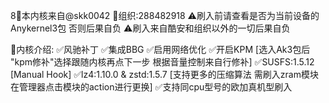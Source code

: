 8📝本内核来自@skk0042 
🐧组织:288482918
⚠️刷入前请查看是否为当前设备的Anykernel3包 否则后果自负
⚠️刷入来自酷安和组织以外的一切后果自负

📝内核介绍:
✅风驰补丁
✅集成BBG
✅启用网络优化
✅开启KPM [选入Ak3包后 "kpm修补"选择跟随内核再点下一步 根据音量控制来自行修补]
✅SUSFS:1.5.12 [Manual Hook]
✅lz4:1.10.0 & zstd:1.5.7 [支持更多的压缩算法 需刷入zram模块 在管理器点击模块的action进行更换]
✅支持同cpu型号的欧加真机型刷入
